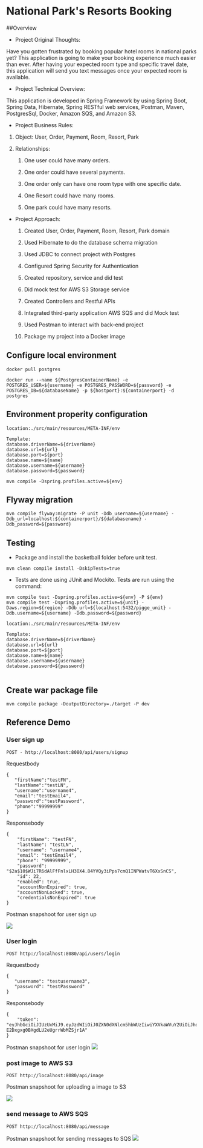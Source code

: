 
# National Park's Resorts Booking

##Overview

* Project Original Thoughts:


Have you gotten frustrated by booking popular hotel rooms in national parks yet? This application is going to make your booking experience much easier than ever.
After having your expected room type and specific travel date, this application will send you text messages once your expected room is available.


* Project Technical Overview:

This application is developed in Spring Framework by using Spring Boot, Spring Data, Hibernate, Spring RESTful web services, Postman, Maven, PostgresSql, Docker, Amazon SQS, and Amazon S3.


* Project Business Rules:

 1. Object: User, Order, Payment, Room, Resort, Park

 2. Relationships:
 
    1. One user could have many orders.
    
    1. One order could have several payments.
    
    1. One order only can have one room type with one specific date.
    
    1. One Resort could have many rooms.
    
    1. One park could have many resorts.
    
* Project Approach:

    1. Created User, Order, Payment, Room, Resort, Park domain

    1. Used Hibernate to do the database schema migration

    1. Used JDBC to connect project with Postgres

    1. Configured Spring Security for Authentication

    1. Created repository, service and did test

    1. Did mock test for AWS S3 Storage service

    1. Created Controllers and Restful APIs

    1. Integrated third-party application AWS SQS and did Mock test

    1. Used Postman to interact with back-end project

    1. Package my project into a Docker image

## Configure local environment

```
docker pull postgres

docker run --name ${PostgresContainerName} -e POSTGRES_USER=${username} -e POSTGRES_PASSWORD=${password} -e POSTGRES_DB=${databaseName} -p ${hostport}:${containerport} -d postgres
```
## Environment properity configuration

```
location:./src/main/resources/META-INF/env
   
Template:
database.driverName=${driverName}
database.url=${url}
database.port=${port}
database.name=${name}
database.username=${username}
database.password=${password}
   
mvn compile -Dspring.profiles.active=${env}
```

## Flyway migration

```$xslt
mvn compile flyway:migrate -P unit -Ddb_username=${username} -Ddb_url=localhost:${containerport}/${databasename} -Ddb_password=${password} 
```

## Testing
* Package and install the basketball folder before unit test.

```mvn clean compile install -DskipTests=true```
* Tests are done using JUnit and Mockito. Tests are run using the command:
```$xslt
mvn compile test -Dspring.profiles.active=${env} -P ${env}
mvn compile test -Dspring.profiles.active=${unit} -Daws.region=${region} -Ddb_url=${localhost:5432/pigge_unit} -Ddb.username=${username} -Ddb.password=${password} 
```
```$xslt
location:./src/main/resources/META-INF/env

Template:
database.driverName=${driverName}
database.url=${url}
database.port=${port}
database.name=${name}
database.username=${username}
database.password=${password}


```

## Create war package file
```$xslt
mvn compile package -DoutputDirectory=./target -P dev
```
## Reference Demo
### User sign up
```$xslt
POST - http://localhost:8080/api/users/signup
```
 Requestbody
 ```$xslt
{
	"firstName":"testFN",
	"lastName":"testLN",
	"username":"username4",
	"email":"testEmail4",
	"password":"testPassword",
	"phone":"99999999"
}
```

 Responsebody
```$xslt
{
    "firstName": "testFN",
    "lastName": "testLN",
    "username": "username4",
    "email": "testEmail4",
    "phone": "99999999",
    "password": "$2a$10$WJi7R6dAlFfFnlxLH3OX4.84YVQy3iPps7cmQ1INPWatvT6XxSnCS",
    "id": 22,
    "enabled": true,
    "accountNonExpired": true,
    "accountNonLocked": true,
    "credentialsNonExpired": true
}
```
Postman snapshoot for user sign up

![](https://github.com/di1025/NationalResortBooking/blob/master/READMESnapshoot/sign%20up.png?raw=true)
### User login

```$xslt
POST http://localhost:8080/api/users/login
```
 Requestbody
 ```$xslt
{ 
	"username": "testusername3",
	"password": "testPassword"
}
```
Responsebody
```$xslt
{
    "token": "eyJhbGciOiJIUzUxMiJ9.eyJzdWIiOiJ0ZXN0dXNlcm5hbWUzIiwiYXVkaWVuY2UiOiJhdWRpZW5jZSIsImNyZWF0ZWQiOjE1NTMwMTEyNTE4NzcsImV4cCI6MTU1MzA5NzY1MX0.jV0e6fHC1JLxSfoNtAaVqL4ouKyNswnA3m4oGHCVj5V6vdrwmHB0glAx-E2Dxgxg0BXgdLU2eUgrrWbMZSjr1A"
}
```

Postman snapshoot for user login
![](https://github.com/di1025/NationalResortBooking/blob/master/READMESnapshoot/user%20login%20.png?raw=true)

### post image to AWS S3

```$xslt
POST http://localhost:8080/api/image
```
Postman snapshoot for uploading a image to S3

![](https://github.com/di1025/NationalResortBooking/blob/master/READMESnapshoot/AWS%20S3.png?raw=true)

### send message to AWS SQS

```$xslt
POST http://localhost:8080/api/message
```

Postman snapshoot for sending messages to SQS
![](https://github.com/di1025/NationalResortBooking/blob/master/READMESnapshoot/SQS%20consumer.png?raw=true)

